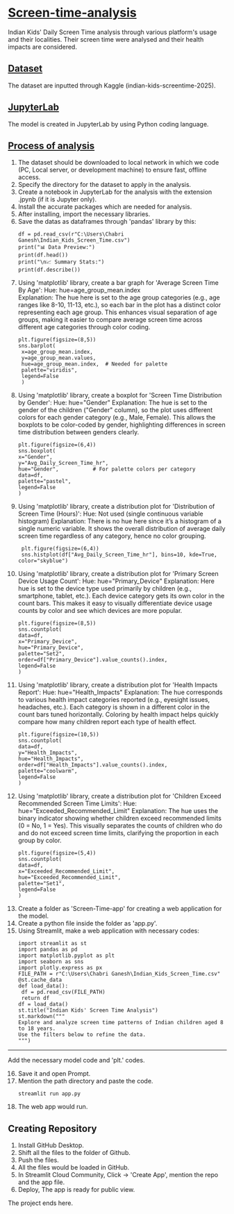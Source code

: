 # <ins>Screen-time-analysis</ins>
Indian Kids' Daily Screen Time analysis through various platform's usage and their localities. Their screen time were analysed and their health impacts are considered.
## <ins>Dataset</ins>
The dataset are inputted through Kaggle (indian-kids-screentime-2025). 
## <ins>JupyterLab</ins>
The model is created in JupyterLab by using Python coding language.

## <ins>Process of analysis</ins>
1. The dataset should be downloaded to local network in which we code (PC, Local server, or development machine) to ensure fast, offline access.
2. Specify the directory for the dataset to apply in the analysis.
3. Create a notebook in JupyterLab for the analysis with the extension .jpynb (if it is Jupyter only).
4. Install the accurate packages which are needed for analysis.
5. After installing, import the necessary libraries.
6. Save the datas as dataframes through 'pandas' library by this:
   ```
   df = pd.read_csv(r"C:\Users\Chabri Ganesh\Indian_Kids_Screen_Time.csv")
   print("📊 Data Preview:")
   print(df.head())
   print("\n📈 Summary Stats:")
   print(df.describe())
7. Using 'matplotlib' library, create a bar graph for 'Average Screen Time By Age':
    Hue: hue=age_group_mean.index<br>
    Explanation:
    The hue here is set to the age group categories (e.g., age ranges like 8-10, 11-13, etc.), so each bar in the plot has a distinct color representing each age group.
    This enhances visual separation of age groups, making it easier to compare average screen time across different age categories through color coding.
   ```
   plt.figure(figsize=(8,5))
   sns.barplot(
    x=age_group_mean.index,
    y=age_group_mean.values,
    hue=age_group_mean.index,  # Needed for palette
    palette="viridis",
    legend=False
    )
8. Using 'matplotlib' library, create a boxplot for 'Screen Time Distribution by Gender':
    Hue: hue="Gender"
    Explanation:
    The hue is set to the gender of the children ("Gender" column), so the plot uses different colors for each gender category (e.g., Male, Female).
    This allows the boxplots to be color-coded by gender, highlighting differences in screen time distribution between genders clearly.
   ```
   plt.figure(figsize=(6,4))
   sns.boxplot(
   x="Gender",
   y="Avg_Daily_Screen_Time_hr",
   hue="Gender",           # For palette colors per category
   data=df,
   palette="pastel",
   legend=False
   )
9. Using 'matplotlib' library, create a distribution plot for 'Distribution of Screen Time (Hours)':
    Hue: Not used (single continuous variable histogram)
    Explanation:
    There is no hue here since it’s a histogram of a single numeric variable.
    It shows the overall distribution of average daily screen time regardless of any category, hence no color grouping.
   ```
    plt.figure(figsize=(6,4))
    sns.histplot(df["Avg_Daily_Screen_Time_hr"], bins=10, kde=True, color="skyblue")
10. Using 'matplotlib' library, create a distribution plot for 'Primary Screen Device Usage Count':
     Hue: hue="Primary_Device"
     Explanation:
     Here hue is set to the device type used primarily by children (e.g., smartphone, tablet, etc.). Each device category gets its own color in the count bars.
     This makes it easy to visually differentiate device usage counts by color and see which devices are more popular.
    ```
    plt.figure(figsize=(8,5))
    sns.countplot(
    data=df,
    x="Primary_Device",
    hue="Primary_Device",
    palette="Set2",
    order=df["Primary_Device"].value_counts().index,
    legend=False
    )
11. Using 'matplotlib' library, create a distribution plot for 'Health Impacts Report':
     Hue: hue="Health_Impacts"
     Explanation:
     The hue corresponds to various health impact categories reported (e.g., eyesight issues, headaches, etc.). Each category is shown in a different color in the count bars tuned horizontally.
     Coloring by health impact helps quickly compare how many children report each type of health effect.
    ```
    plt.figure(figsize=(10,5))
    sns.countplot(
    data=df,
    y="Health_Impacts",
    hue="Health_Impacts",
    order=df["Health_Impacts"].value_counts().index,
    palette="coolwarm",
    legend=False
    )
12. Using 'matplotlib' library, create a distribution plot for 'Children Exceed Recommended Screen Time Limits':
     Hue: hue="Exceeded_Recommended_Limit"
     Explanation:
     The hue uses the binary indicator showing whether children exceed recommended limits (0 = No, 1 = Yes).
     This visually separates the counts of children who do and do not exceed screen time limits, clarifying the proportion in each group by color.
    ```
    plt.figure(figsize=(5,4))
    sns.countplot(
    data=df,
    x="Exceeded_Recommended_Limit",
    hue="Exceeded_Recommended_Limit",
    palette="Set1",
    legend=False
    )
13. Create a folder as 'Screen-Time-app' for creating a web application for the model.
14. Create a python file inside the folder as 'app.py'.
15. Using Streamlit, make a web application with necessary codes:
    ```
    import streamlit as st
    import pandas as pd
    import matplotlib.pyplot as plt
    import seaborn as sns
    import plotly.express as px
    FILE_PATH = r"C:\Users\Chabri Ganesh\Indian_Kids_Screen_Time.csv"
    @st.cache_data
    def load_data():
     df = pd.read_csv(FILE_PATH)
     return df
    df = load_data()
    st.title("Indian Kids' Screen Time Analysis")
    st.markdown("""
    Explore and analyze screen time patterns of Indian children aged 8 to 18 years.
    Use the filters below to refine the data.
    """)
   ---
   Add the necessary model code and 'plt.' codes.

16. Save it and open Prompt.
17. Mention the path directory and paste the code.
    ```
    streamlit run app.py
18. The web app would run.

## Creating Repository
1. Install GitHub Desktop.
2. Shift all the files to the folder of Github.
3. Push the files.
4. All the files would be loaded in GitHub.
5. In Streamlit Cloud Community, Click -> 'Create App', mention the repo and the app file.
6. Deploy, The app is ready for public view.

The project ends here.
